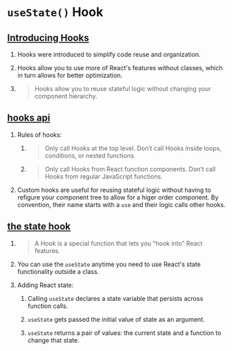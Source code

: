 # `useState()` Hook

## [Introducing Hooks](https://reactjs.org/docs/hooks-intro.html#motivation)

1. Hooks were introduced to simplify code reuse and organization.

2. Hooks allow you to use more of React's features without classes, which in turn allows for better optimization.

3. >Hooks allow you to reuse stateful logic without changing your component hierarchy.

## [hooks api](https://reactjs.org/docs/hooks-overview.html)

1. Rules of hooks:

    1. >Only call Hooks at the top level. Don’t call Hooks inside loops, conditions, or nested functions.

    2. >Only call Hooks from React function components. Don’t call Hooks from regular JavaScript functions.

2. Custom hooks are useful for reusing stateful logic without having to refigure your component tree to allow for a higer order component. By convention, their name starts with a `use` and their logic calls other hooks.

## [the state hook](https://reactjs.org/docs/hooks-state.html)

1. > A Hook is a special function that lets you “hook into” React features.

2. You can use the `useState` anytime you need to use React's state functionality outside a class.

3. Adding React state:

    1. Calling `useState` declares a state variable that persists across function calls.

    2. `useState` gets passed the initial value of state as an argument.

    3. `useState` returns a pair of values: the current state and a function to change that state.
